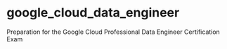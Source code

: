 # google_cloud_data_engineer
Preparation for the Google Cloud Professional Data Engineer Certification Exam
